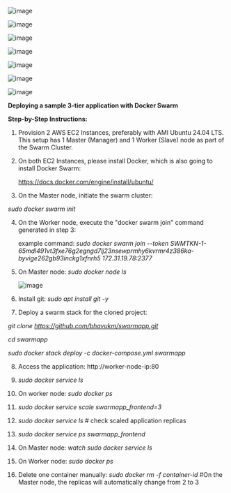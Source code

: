 ![image](https://github.com/user-attachments/assets/210e00cc-c766-4b34-b205-895ac41d52b0)

![image](https://github.com/user-attachments/assets/5c7af11a-7569-41ef-a93b-70bdd04b9bd2)
 
![image](https://github.com/user-attachments/assets/a324e467-8ddc-4ada-9b3e-bca3ac43f60a)

![image](https://github.com/user-attachments/assets/8ee33fe2-ca78-4c0c-84b5-b6a8d9aac84e)

![image](https://github.com/user-attachments/assets/8fc554ae-6ad6-46af-a276-eb000026137c)


![image](https://github.com/user-attachments/assets/9c199eca-8887-4df8-8ad4-6f8504254f77)

![image](https://github.com/user-attachments/assets/a510a67e-9b79-4f75-8d2d-88e20c1cf8ce)

**Deploying a sample 3-tier application with Docker Swarm**

**Step-by-Step Instructions:**

1. Provision 2 AWS EC2 Instances, preferably with AMI Ubuntu 24.04 LTS. This setup has 1 Master (Manager) and 1 Worker (Slave) node as part of the Swarm Cluster.

2. On both EC2 Instances, please install Docker, which is also going to install Docker Swarm:

   https://docs.docker.com/engine/install/ubuntu/

3. On the Master node, initiate the swarm cluster:

 _sudo docker swarm init_

4. On the Worker node, execute the "docker swarm join" command generated in step 3:

   example command: _sudo docker swarm join --token SWMTKN-1-65mdl491vt3fxe76g2egngd7lj23nsewprmhy6kvrmr4z386ka-byvige262gb93inckg1xfnrh5 172.31.19.78:2377_

5. On Master node: _sudo docker node ls_

   ![image](https://github.com/user-attachments/assets/9f28a28a-daa3-4334-8128-2977586f3cf1)

6. Install git: _sudo apt install git -y_

7. Deploy a swarm stack for the cloned project:
  
  _git clone https://github.com/bhavukm/swarmapp.git_

  _cd swarmapp_

  _sudo docker stack deploy -c docker-compose.yml swarmapp_

8. Access the application: http://worker-node-ip:80

9. _sudo docker service ls_
   
10. On worker node: _sudo docker ps_

11. _sudo docker service scale swarmapp_frontend=3_

12. _sudo docker service ls_   # check scaled application replicas

13. _sudo docker service ps swarmapp_frontend_

14. On Master node: _watch sudo docker service ls_

15. On Worker node: _sudo docker ps_

16. Delete one container manually: _sudo docker rm -f container-id_  #On the Master node, the replicas will automatically change from 2 to 3
